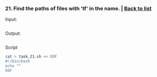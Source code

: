 ### <a id='task_21'>21. Find the paths of files with 'tf' in the name.</a>  |  [Back to list](#back_to_list)

Input:
``` bash

```

Output:
```

```

Script
``` bash
cat > task_21.sh << EOF
#!/bin/bash
echo ""
EOF
```
